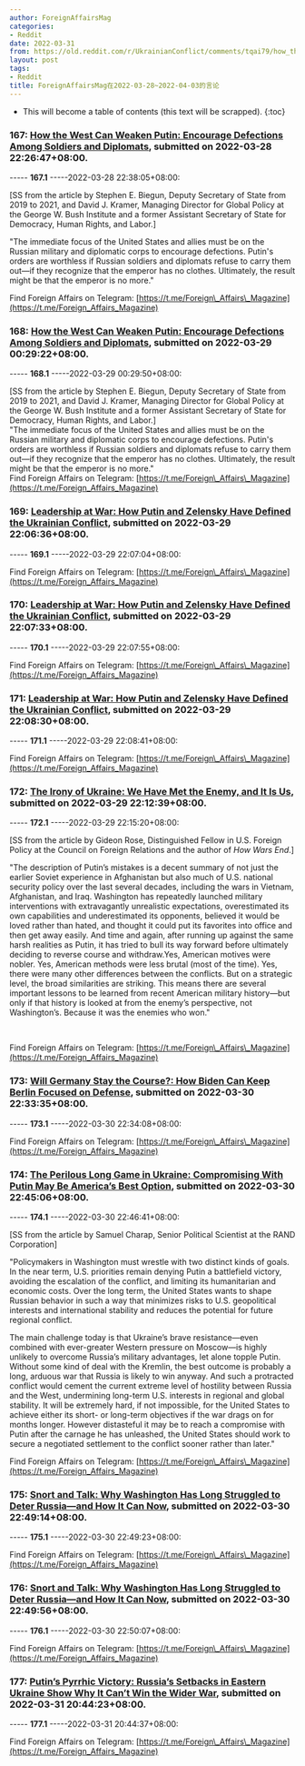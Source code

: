 ```yaml
---
author: ForeignAffairsMag
categories:
- Reddit
date: 2022-03-31
from: https://old.reddit.com/r/UkrainianConflict/comments/tqai79/how_the_west_can_weaken_putin_encourage/
layout: post
tags:
- Reddit
title: ForeignAffairsMag在2022-03-28~2022-04-03的言论
---
```


* This will become a table of contents (this text will be scrapped).
{:toc}

### 167: [How the West Can Weaken Putin: Encourage Defections Among Soldiers and Diplomats](https://old.reddit.com/r/UkrainianConflict/comments/tqai79/how_the_west_can_weaken_putin_encourage/), submitted on 2022-03-28 22:26:47+08:00.

----- __167.1__ -----2022-03-28 22:38:05+08:00:

\[SS from the article by Stephen E. Biegun, Deputy Secretary of State from 2019 to 2021, and David J. Kramer, Managing Director for Global Policy at the George W. Bush Institute and a former Assistant Secretary of State for Democracy, Human Rights, and Labor.\]

"The immediate focus of the United States and allies must be on the Russian military and diplomatic corps to encourage defections. Putin's orders are worthless if Russian soldiers and diplomats refuse to carry them out—if they recognize that the emperor has no clothes. Ultimately, the result might be that the emperor is no more."

Find Foreign Affairs on Telegram: [https://t.me/Foreign\_Affairs\_Magazine](https://t.me/Foreign_Affairs_Magazine)

### 168: [How the West Can Weaken Putin: Encourage Defections Among Soldiers and Diplomats](https://old.reddit.com/r/RussiaUkraineWar2022/comments/tqd6ys/how_the_west_can_weaken_putin_encourage/), submitted on 2022-03-29 00:29:22+08:00.

----- __168.1__ -----2022-03-29 00:29:50+08:00:

\[SS from the article by Stephen E. Biegun, Deputy Secretary of State from 2019 to 2021, and David J. Kramer, Managing Director for Global Policy at the George W. Bush Institute and a former Assistant Secretary of State for Democracy, Human Rights, and Labor.\]  
"The immediate focus of the United States and allies must be on the Russian military and diplomatic corps to encourage defections. Putin's orders are worthless if Russian soldiers and diplomats refuse to carry them out—if they recognize that the emperor has no clothes. Ultimately, the result might be that the emperor is no more."  
Find Foreign Affairs on Telegram: [https://t.me/Foreign\_Affairs\_Magazine](https://t.me/Foreign_Affairs_Magazine)

### 169: [Leadership at War: How Putin and Zelensky Have Defined the Ukrainian Conflict](https://old.reddit.com/r/UkrainianConflict/comments/tr0jj9/leadership_at_war_how_putin_and_zelensky_have/), submitted on 2022-03-29 22:06:36+08:00.

----- __169.1__ -----2022-03-29 22:07:04+08:00:

Find Foreign Affairs on Telegram: [https://t.me/Foreign\_Affairs\_Magazine](https://t.me/Foreign_Affairs_Magazine)

### 170: [Leadership at War: How Putin and Zelensky Have Defined the Ukrainian Conflict](https://old.reddit.com/r/RussiaUkraineWar2022/comments/tr0k9u/leadership_at_war_how_putin_and_zelensky_have/), submitted on 2022-03-29 22:07:33+08:00.

----- __170.1__ -----2022-03-29 22:07:55+08:00:

Find Foreign Affairs on Telegram: [https://t.me/Foreign\_Affairs\_Magazine](https://t.me/Foreign_Affairs_Magazine)

### 171: [Leadership at War: How Putin and Zelensky Have Defined the Ukrainian Conflict](https://old.reddit.com/r/ukraine/comments/tr0kzs/leadership_at_war_how_putin_and_zelensky_have/), submitted on 2022-03-29 22:08:30+08:00.

----- __171.1__ -----2022-03-29 22:08:41+08:00:

Find Foreign Affairs on Telegram: [https://t.me/Foreign\_Affairs\_Magazine](https://t.me/Foreign_Affairs_Magazine)

### 172: [The Irony of Ukraine: We Have Met the Enemy, and It Is Us](https://old.reddit.com/r/geopolitics/comments/tr0o4d/the_irony_of_ukraine_we_have_met_the_enemy_and_it/), submitted on 2022-03-29 22:12:39+08:00.

----- __172.1__ -----2022-03-29 22:15:20+08:00:

\[SS from the article by Gideon Rose, Distinguished Fellow in U.S. Foreign Policy at the Council on Foreign Relations and the author of *How Wars End*.\]

"The description of Putin’s mistakes is a decent summary of not just the earlier Soviet experience in Afghanistan but also much of U.S. national security policy over the last several decades, including the wars in Vietnam, Afghanistan, and Iraq. Washington has repeatedly launched military interventions with extravagantly unrealistic expectations, overestimated its own capabilities and underestimated its opponents, believed it would be loved rather than hated, and thought it could put its favorites into office and then get away easily. And time and again, after running up against the same harsh realities as Putin, it has tried to bull its way forward before ultimately deciding to reverse course and withdraw.Yes, American motives were nobler. Yes, American methods were less brutal (most of the time). Yes, there were many other differences between the conflicts. But on a strategic level, the broad similarities are striking. This means there are several important lessons to be learned from recent American military history—but only if that history is looked at from the enemy’s perspective, not Washington’s. Because it was the enemies who won."

&#x200B;

Find Foreign Affairs on Telegram: [https://t.me/Foreign\_Affairs\_Magazine](https://t.me/Foreign_Affairs_Magazine)

### 173: [Will Germany Stay the Course?: How Biden Can Keep Berlin Focused on Defense](https://old.reddit.com/r/europe/comments/ts7smt/will_germany_stay_the_course_how_biden_can_keep/), submitted on 2022-03-30 22:33:35+08:00.

----- __173.1__ -----2022-03-30 22:34:08+08:00:

Find Foreign Affairs on Telegram: [https://t.me/Foreign\_Affairs\_Magazine](https://t.me/Foreign_Affairs_Magazine)

### 174: [The Perilous Long Game in Ukraine: Compromising With Putin May Be America’s Best Option](https://old.reddit.com/r/geopolitics/comments/ts81mc/the_perilous_long_game_in_ukraine_compromising/), submitted on 2022-03-30 22:45:06+08:00.

----- __174.1__ -----2022-03-30 22:46:41+08:00:

\[SS from the article by Samuel Charap, Senior Political Scientist at the RAND Corporation\]

"Policymakers in Washington must wrestle with two distinct kinds of goals. In the near term, U.S. priorities remain denying Putin a battlefield victory, avoiding the escalation of the conflict, and limiting its humanitarian and economic costs. Over the long term, the United States wants to shape Russian behavior in such a way that minimizes risks to U.S. geopolitical interests and international stability and reduces the potential for future regional conflict.

The main challenge today is that Ukraine’s brave resistance—even combined with ever-greater Western pressure on Moscow—is highly unlikely to overcome Russia’s military advantages, let alone topple Putin. Without some kind of deal with the Kremlin, the best outcome is probably a long, arduous war that Russia is likely to win anyway. And such a protracted conflict would cement the current extreme level of hostility between Russia and the West, undermining long-term U.S. interests in regional and global stability. It will be extremely hard, if not impossible, for the United States to achieve either its short- or long-term objectives if the war drags on for months longer. However distasteful it may be to reach a compromise with Putin after the carnage he has unleashed, the United States should work to secure a negotiated settlement to the conflict sooner rather than later."

Find Foreign Affairs on Telegram: [https://t.me/Foreign\_Affairs\_Magazine](https://t.me/Foreign_Affairs_Magazine)

### 175: [Snort and Talk: Why Washington Has Long Struggled to Deter Russia—and How It Can Now](https://old.reddit.com/r/UkrainianConflict/comments/ts84r2/snort_and_talk_why_washington_has_long_struggled/), submitted on 2022-03-30 22:49:14+08:00.

----- __175.1__ -----2022-03-30 22:49:23+08:00:

Find Foreign Affairs on Telegram: [https://t.me/Foreign\_Affairs\_Magazine](https://t.me/Foreign_Affairs_Magazine)

### 176: [Snort and Talk: Why Washington Has Long Struggled to Deter Russia—and How It Can Now](https://old.reddit.com/r/RussiaUkraineWar2022/comments/ts85a7/snort_and_talk_why_washington_has_long_struggled/), submitted on 2022-03-30 22:49:56+08:00.

----- __176.1__ -----2022-03-30 22:50:07+08:00:

Find Foreign Affairs on Telegram: [https://t.me/Foreign\_Affairs\_Magazine](https://t.me/Foreign_Affairs_Magazine)

### 177: [Putin’s Pyrrhic Victory: Russia’s Setbacks in Eastern Ukraine Show Why It Can’t Win the Wider War](https://old.reddit.com/r/UkrainianConflict/comments/tsyxi0/putins_pyrrhic_victory_russias_setbacks_in/), submitted on 2022-03-31 20:44:23+08:00.

----- __177.1__ -----2022-03-31 20:44:37+08:00:

Find Foreign Affairs on Telegram: [https://t.me/Foreign\_Affairs\_Magazine](https://t.me/Foreign_Affairs_Magazine)

